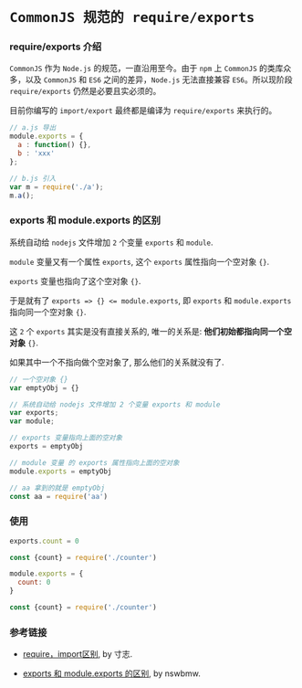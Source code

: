 # `CommonJS 规范的 require/exports `

### require/exports 介绍

`CommonJS` 作为 `Node.js` 的规范，一直沿用至今。由于 `npm` 上 `CommonJS` 的类库众多，以及 `CommonJS` 和 `ES6` 之间的差异，`Node.js` 无法直接兼容 `ES6`。所以现阶段 `require/exports` 仍然是必要且实必须的。

目前你编写的 `import/export` 最终都是编译为 `require/exports` 来执行的。

```js
// a.js 导出
module.exports = {
  a : function() {},
  b : 'xxx'
};

// b.js 引入
var m = require('./a');
m.a();
```

### exports 和 module.exports 的区别

系统自动给 `nodejs` 文件增加 `2` 个变量 `exports` 和 `module`.

`module` 变量又有一个属性 `exports`, 这个 `exports` 属性指向一个空对象 `{}`.

`exports` 变量也指向了这个空对象 `{}`.

于是就有了 `exports => {} <= module.exports`, 即 `exports` 和 `module.exports` 指向同一个空对象 `{}`.

这 `2` 个 `exports` 其实是没有直接关系的, 唯一的关系是: **他们初始都指向同一个空对象** `{}`.

如果其中一个不指向做个空对象了, 那么他们的关系就没有了.

```js
// 一个空对象 {}
var emptyObj = {}

// 系统自动给 nodejs 文件增加 2 个变量 exports 和 module
var exports;
var module;

// exports 变量指向上面的空对象
exports = emptyObj

// module 变量 的 exports 属性指向上面的空对象
module.exports = emptyObj

// aa 拿到的就是 emptyObj
const aa = require('aa')
```

### 使用

```js
exports.count = 0

const {count} = require('./counter')
```

```js
module.exports = {
  count: 0
}

const {count} = require('./counter')
```

### 参考链接

- [require，import区别](https://www.zhihu.com/question/56820346/answer/150724784), by 寸志.

- [exports 和 module.exports 的区别](https://cnodejs.org/topic/5231a630101e574521e45ef8), by nswbmw.
